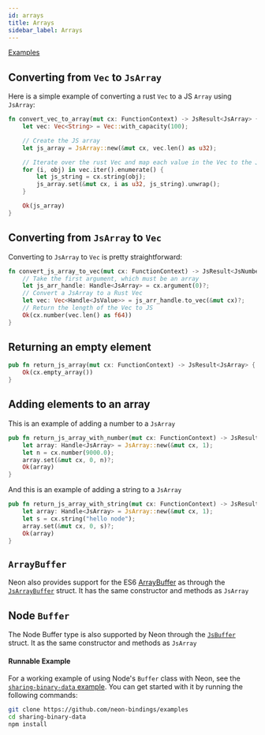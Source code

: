 ```yaml
---
id: arrays
title: Arrays
sidebar_label: Arrays
---
```


[Examples](https://github.com/neon-bindings/examples/tree/master/arrays)

## Converting from `Vec` to `JsArray`

Here is a simple example of converting a rust `Vec` to a JS `Array` using `JsArray`:

```rust
fn convert_vec_to_array(mut cx: FunctionContext) -> JsResult<JsArray> {
    let vec: Vec<String> = Vec::with_capacity(100);

    // Create the JS array
    let js_array = JsArray::new(&mut cx, vec.len() as u32);

    // Iterate over the rust Vec and map each value in the Vec to the JS array
    for (i, obj) in vec.iter().enumerate() {
        let js_string = cx.string(obj);
        js_array.set(&mut cx, i as u32, js_string).unwrap();
    }

    Ok(js_array)
}
```

## Converting from `JsArray` to `Vec`

Converting to `JsArray` to `Vec` is pretty straightforward:

```rust
fn convert_js_array_to_vec(mut cx: FunctionContext) -> JsResult<JsNumber> {
    // Take the first argument, which must be an array
    let js_arr_handle: Handle<JsArray> = cx.argument(0)?;
    // Convert a JsArray to a Rust Vec
    let vec: Vec<Handle<JsValue>> = js_arr_handle.to_vec(&mut cx)?;
    // Return the length of the Vec to JS
    Ok(cx.number(vec.len() as f64))
}
```

## Returning an empty element

```rust
pub fn return_js_array(mut cx: FunctionContext) -> JsResult<JsArray> {
    Ok(cx.empty_array())
}
```

## Adding elements to an array

This is an example of adding a number to a `JsArray`

```rust
pub fn return_js_array_with_number(mut cx: FunctionContext) -> JsResult<JsArray> {
    let array: Handle<JsArray> = JsArray::new(&mut cx, 1);
    let n = cx.number(9000.0);
    array.set(&mut cx, 0, n)?;
    Ok(array)
}
```

And this is an example of adding a string to a `JsArray`

```rust
pub fn return_js_array_with_string(mut cx: FunctionContext) -> JsResult<JsArray> {
    let array: Handle<JsArray> = JsArray::new(&mut cx, 1);
    let s = cx.string("hello node");
    array.set(&mut cx, 0, s)?;
    Ok(array)
}
```

## `ArrayBuffer`

Neon also provides support for the ES6 [ArrayBuffer](https://developer.mozilla.org/en-US/docs/Web/JavaScript/Reference/Global_Objects/ArrayBuffer) as through the [`JsArrayBuffer`](https://docs.rs/neon/*/neon/prelude/struct.JsArrayBuffer.html) struct. It has the same constructor and methods as `JsArray`

## Node `Buffer`

The Node Buffer type is also supported by Neon through the [`JsBuffer`](https://docs.rs/neon/*/neon/prelude/struct.JsBuffer.html) struct. It as the same constructor and methods as `JsArray`

#### Runnable Example

For a working example of using Node's `Buffer` class with Neon, see the [`sharing-binary-data` example](https://github.com/neon-bindings/examples/tree/master/sharing-binary-data). You can get started with it by running the following commands:

```bash
git clone https://github.com/neon-bindings/examples
cd sharing-binary-data
npm install
```
